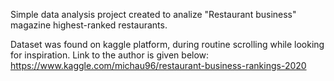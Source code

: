 Simple data analysis project created to analize "Restaurant business" magazine highest-ranked restaurants.

Dataset was found on kaggle platform, during routine scrolling while looking for inspiration. Link to the author is given below:
https://www.kaggle.com/michau96/restaurant-business-rankings-2020
